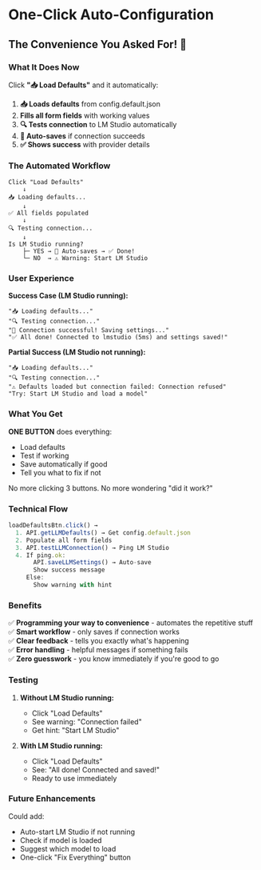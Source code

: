 # One-Click Auto-Configuration

## The Convenience You Asked For! 🎯

### What It Does Now

Click **"📥 Load Defaults"** and it automatically:

1. **📥 Loads defaults** from config.default.json
2. **Fills all form fields** with working values
3. **🔍 Tests connection** to LM Studio automatically
4. **💾 Auto-saves** if connection succeeds
5. **✅ Shows success** with provider details

### The Automated Workflow

```
Click "Load Defaults"
    ↓
📥 Loading defaults...
    ↓
✅ All fields populated
    ↓
🔍 Testing connection...
    ↓
Is LM Studio running?
    ├─ YES → 💾 Auto-saves → ✅ Done!
    └─ NO  → ⚠️ Warning: Start LM Studio
```

### User Experience

**Success Case (LM Studio running):**
```
"📥 Loading defaults..."
"🔍 Testing connection..."  
"💾 Connection successful! Saving settings..."
"✅ All done! Connected to lmstudio (5ms) and settings saved!"
```

**Partial Success (LM Studio not running):**
```
"📥 Loading defaults..."
"🔍 Testing connection..."
"⚠️ Defaults loaded but connection failed: Connection refused"
"Try: Start LM Studio and load a model"
```

### What You Get

**ONE BUTTON** does everything:
- Load defaults
- Test if working
- Save automatically if good
- Tell you what to fix if not

No more clicking 3 buttons. No more wondering "did it work?"

### Technical Flow

```javascript
loadDefaultsBtn.click() →
  1. API.getLLMDefaults() → Get config.default.json
  2. Populate all form fields
  3. API.testLLMConnection() → Ping LM Studio
  4. If ping.ok:
       API.saveLLMSettings() → Auto-save
       Show success message
     Else:
       Show warning with hint
```

### Benefits

✅ **Programming your way to convenience** - automates the repetitive stuff  
✅ **Smart workflow** - only saves if connection works  
✅ **Clear feedback** - tells you exactly what's happening  
✅ **Error handling** - helpful messages if something fails  
✅ **Zero guesswork** - you know immediately if you're good to go

### Testing

1. **Without LM Studio running:**
   - Click "Load Defaults"
   - See warning: "Connection failed"
   - Get hint: "Start LM Studio"

2. **With LM Studio running:**
   - Click "Load Defaults"  
   - See: "All done! Connected and saved!"
   - Ready to use immediately

### Future Enhancements

Could add:
- Auto-start LM Studio if not running
- Check if model is loaded
- Suggest which model to load
- One-click "Fix Everything" button
